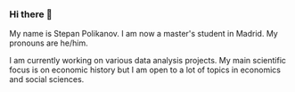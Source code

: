 ### Hi there 👋

My name is Stepan Polikanov. I am now a master's student in Madrid. My pronouns are he/him.

I am currently working on various data analysis projects. My main scientific focus is on economic history but I am open to a lot of topics in economics and social sciences.

